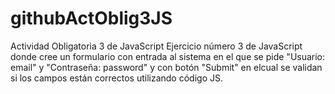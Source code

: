 # githubActOblig3JS
Actividad Obligatoria 3 de JavaScript
Ejercicio número 3 de JavaScript donde cree un formulario con entrada al sistema en el que se pide "Usuario: email" y "Contraseña: password" y con botón "Submit" en elcual se validan si los campos están correctos utilizando código JS.
